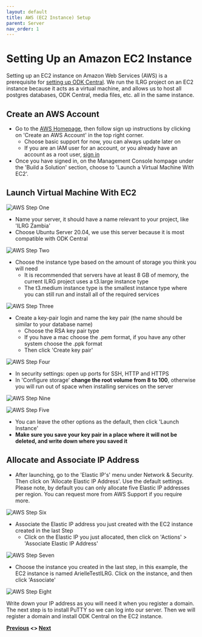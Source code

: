 ```yaml
---
layout: default
title: AWS (EC2 Instance) Setup
parent: Server
nav_order: 1
---
```

# Setting Up an Amazon EC2 Instance

Setting up an EC2 instance on Amazon Web Services (AWS) is a prerequisite for [setting up ODK Central](ODK_Central_Setup.html). We run the ILRG project on an EC2 instance because it acts as a virtual machine, and allows us to host all postgres databases, ODK Central, media files, etc. all in the same instance.

## Create an AWS Account
- Go to the [AWS Homepage](https://aws.amazon.com/), then follow sign up instructions by clicking on 'Create an AWS Account' in the top right corner.
    - Choose basic support for now, you can always update later on
    - If you are an IAM user for an account, or you already have an account as a root user, [sign in](https://console.aws.amazon.com/console/home?nc2=h_ct&src=header-signin)
- Once you have signed in, on the Management Console hompage under the 'Build a Solution' section, choose to 'Launch a Virtual Machine With EC2'.

## Launch Virtual Machine With EC2
![AWS Step One](serverAssets/AWSStepOne.png)
- Name your server, it should have a name relevant to your project, like 'ILRG Zambia'
- Choose Ubuntu Server 20.04, we use this server because it is most compatible with ODK Central

![AWS Step Two](serverAssets/AWSStepTwo.png)
- Choose the instance type based on the amount of storage you think you will need
    - It is recommended that servers have at least 8 GB of memory, the current ILRG project uses a t3.large instance type
    - The t3.medium instance type is the smallest instance type where you can still run and install all of the required services

![AWS Step Three](serverAssets/AWSStepThree.png)
- Create a key-pair login and name the key pair (the name should be similar to your database name)
    - Choose the RSA key pair type
    - If you have a mac choose the .pem format, if you have any other system choose the .ppk format
    - Then click 'Create key pair'

![AWS Step Four](serverAssets/AWSStepFour.png)
- In security settings: open up ports for SSH, HTTP and HTTPS
- In 'Configure storage' **change the root volume from 8 to 100**, otherwise you will run out of space when installing services on the server

![AWS Step Nine](serverAssets/AWSStepNine.png)

![AWS Step Five](serverAssets/AWSStepFive.png)
- You can leave the other options as the default, then click 'Launch Instance'
- **Make sure you save your key pair in a place where it will not be deleted, and write down where you saved it**

## Allocate and Associate IP Address
- After launching, go to the 'Elastic IP's' menu under Network & Security. Then click on 'Allocate Elastic IP Address'. Use the default settings. Please note, by default you can only allocate five Elastic IP addresses per region. You can request more from AWS Support if you require more.

![AWS Step Six](serverAssets/AWSStepSix.png)
- Associate the Elastic IP address you just created with the EC2 instance created in the last Step
    - Click on the Elastic IP you just allocated, then click on 'Actions' > 'Associate Elastic IP Address'

![AWS Step Seven](serverAssets/AWSStepSeven.png)

- Choose the instance you created in the last step, in this example, the EC2 instance is named ArielleTestILRG. Click on the instance, and then click 'Associate'

![AWS Step Eight](serverAssets/AWSStepEight.png)

Write down your IP address as you will need it when you register a domain. The next step is to install PuTTY so we can log into our server. Then we will register a domain and install ODK Central on the EC2 instance.

**[Previous](Server_Setup.html) <> [Next](PuTTY_Setup.html)**
